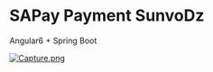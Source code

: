 # SAPay Payment SunvoDz


Angular6 + Spring Boot

[![Capture.png](https://i.postimg.cc/MpGsmSjx/Capture.png)](https://postimg.cc/ppgYP3Z1)
